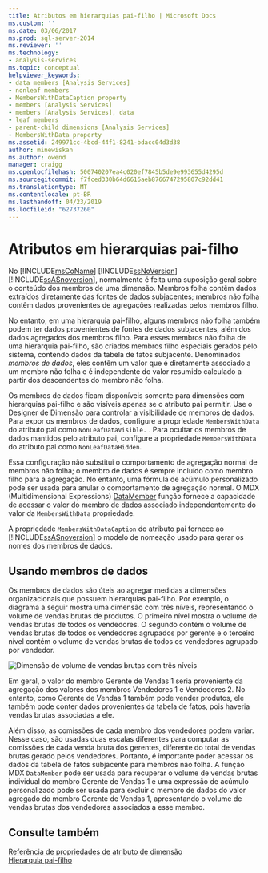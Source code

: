 ```yaml
---
title: Atributos em hierarquias pai-filho | Microsoft Docs
ms.custom: ''
ms.date: 03/06/2017
ms.prod: sql-server-2014
ms.reviewer: ''
ms.technology:
- analysis-services
ms.topic: conceptual
helpviewer_keywords:
- data members [Analysis Services]
- nonleaf members
- MembersWithDataCaption property
- members [Analysis Services]
- members [Analysis Services], data
- leaf members
- parent-child dimensions [Analysis Services]
- MembersWithData property
ms.assetid: 249971cc-4bcd-44f1-8241-bdacc04d3d38
author: minewiskan
ms.author: owend
manager: craigg
ms.openlocfilehash: 500740207ea4c020ef7845b5de9e993655d4295d
ms.sourcegitcommit: f7fced330b64d6616aeb8766747295807c92dd41
ms.translationtype: MT
ms.contentlocale: pt-BR
ms.lasthandoff: 04/23/2019
ms.locfileid: "62737260"
---
```

# <a name="attributes-in-parent-child-hierarchies"></a>Atributos em hierarquias pai-filho
  No [!INCLUDE[msCoName](../../includes/msconame-md.md)] [!INCLUDE[ssNoVersion](../../includes/ssnoversion-md.md)] [!INCLUDE[ssASnoversion](../../../includes/ssasnoversion-md.md)], normalmente é feita uma suposição geral sobre o conteúdo dos membros de uma dimensão. Membros folha contêm dados extraídos diretamente das fontes de dados subjacentes; membros não folha contêm dados provenientes de agregações realizadas pelos membros filho.  
  
 No entanto, em uma hierarquia pai-filho, alguns membros não folha também podem ter dados provenientes de fontes de dados subjacentes, além dos dados agregados dos membros filho. Para esses membros não folha de uma hierarquia pai-filho, são criados membros filho especiais gerados pelo sistema, contendo dados da tabela de fatos subjacente. Denominados *membros de dados*, eles contêm um valor que é diretamente associado a um membro não folha e é independente do valor resumido calculado a partir dos descendentes do membro não folha.  
  
 Os membros de dados ficam disponíveis somente para dimensões com hierarquias pai-filho e são visíveis apenas se o atributo pai permitir. Use o Designer de Dimensão para controlar a visibilidade de membros de dados. Para expor os membros de dados, configure a propriedade `MembersWithData` do atributo pai como `NonLeafDataVisible.` . Para ocultar os membros de dados mantidos pelo atributo pai, configure a propriedade `MembersWithData` do atributo pai como `NonLeafDataHidden`.  
  
 Essa configuração não substitui o comportamento de agregação normal de membros não folha; o membro de dados é sempre incluído como membro filho para a agregação. No entanto, uma fórmula de acúmulo personalizado pode ser usada para anular o comportamento de agregação normal. O MDX (Multidimensional Expressions) [DataMember](/sql/mdx/datamember-mdx) função fornece a capacidade de acessar o valor do membro de dados associado independentemente do valor da `MembersWithData` propriedade.  
  
 A propriedade `MembersWithDataCaption` do atributo pai fornece ao [!INCLUDE[ssASnoversion](../../../includes/ssasnoversion-md.md)] o modelo de nomeação usado para gerar os nomes dos membros de dados.  
  
## <a name="using-data-members"></a>Usando membros de dados  
 Os membros de dados são úteis ao agregar medidas a dimensões organizacionais que possuem hierarquias pai-filho. Por exemplo, o diagrama a seguir mostra uma dimensão com três níveis, representando o volume de vendas brutas de produtos. O primeiro nível mostra o volume de vendas brutas de todos os vendedores. O segundo contém o volume de vendas brutas de todos os vendedores agrupados por gerente e o terceiro nível contém o volume de vendas brutas de todos os vendedores agrupado por vendedor.  
  
 ![Dimensão de volume de vendas brutas com três níveis](../media/agdatamember1.gif "dimensão de volume de vendas brutas com três níveis")  
  
 Em geral, o valor do membro Gerente de Vendas 1 seria proveniente da agregação dos valores dos membros Vendedores 1 e Vendedores 2. No entanto, como Gerente de Vendas 1 também pode vender produtos, ele também pode conter dados provenientes da tabela de fatos, pois haveria vendas brutas associadas a ele.  
  
 Além disso, as comissões de cada membro dos vendedores podem variar. Nesse caso, são usadas duas escalas diferentes para computar as comissões de cada venda bruta dos gerentes, diferente do total de vendas brutas gerado pelos vendedores. Portanto, é importante poder acessar os dados da tabela de fatos subjacente para membros não folha. A função MDX `DataMember` pode ser usada para recuperar o volume de vendas brutas individual do membro Gerente de Vendas 1 e uma expressão de acúmulo personalizado pode ser usada para excluir o membro de dados do valor agregado do membro Gerente de Vendas 1, apresentando o volume de vendas brutas dos vendedores associados a esse membro.  
  
## <a name="see-also"></a>Consulte também  
 [Referência de propriedades de atributo de dimensão](dimension-attribute-properties-reference.md)   
 [Hierarquia pai-filho](parent-child-dimension.md)  
  
  
